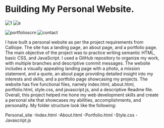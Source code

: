 # Building My Personal Website.
![1](https://user-images.githubusercontent.com/107902020/231922995-7a68e5f8-ef21-4a3a-8717-7bc5992523e8.png)
![a](https://user-images.githubusercontent.com/107902020/231309944-55c3e826-5fa7-42bf-b34e-c55e84762df4.png)

![portfolioscrn](https://user-images.githubusercontent.com/107902020/230221051-a51923f8-cb9c-4fd0-b644-3f1a4397c728.png)
![contact](https://user-images.githubusercontent.com/107902020/230222002-c3e9356e-d759-4864-b862-76e5761d66b0.png)


I have built a personal website as per the project requirements from Calliope. The site has a landing page, an about page, and a portfolio page. The main objective of the project was to practice writing semantic HTML, basic CSS, and JavaScript. I used a GitHub repository to organize my work, with multiple branches and descriptive commit messages. The website includes a visually appealing landing page with a photo, a mission statement, and a quote, an about page providing detailed insight into my interests and skills, and a portfolio page showcasing my projects. The website has five functional files, namely index.html, about.html, portfolio.html, style.css, and javascript.js, and a descriptive Readme file. Overall, this project helped me hone my web development skills and create a personal site that showcases my abilities, accomplishments, and personality. My folder structure look like the following:

Personal_site
-Index.html
-About.html
-Portfolio.html
-Style.css
-Javascript.js
